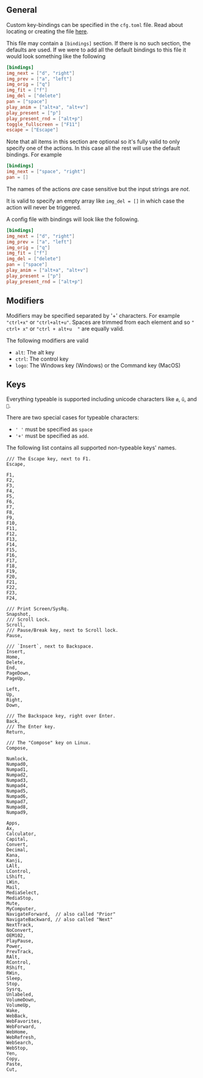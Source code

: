 
## General

Custom key-bindings can be specified in the `cfg.toml` file. Read about locating or creating the file [here](README.md#custom-configuration).

This file may contain a `[bindings]` section. If there is no such section, the defaults are used. If we were to add all the default bindings to this file it would look something like the following

```toml
[bindings]
img_next = ["d", "right"]
img_prev = ["a", "left"]
img_orig = ["q"]
img_fit = ["f"]
img_del = ["delete"]
pan = ["space"]
play_anim = ["alt+a", "alt+v"]
play_present = ["p"]
play_present_rnd = ["alt+p"]
toggle_fullscreen = ["F11"]
escape = ["Escape"]
```

Note that all items in this section are optional so it's fully valid to only specify one of the actions. In this case all the rest will use the default bindings. For example

```toml
[bindings]
img_next = ["space", "right"]
pan = []
```

The names of the actions _are_ case sensitive but the input strings are _not_.

It is valid to specify an empty array like `img_del = []` in which case the action will never be triggered.

A config file with bindings will look like the following.

```toml
[bindings]
img_next = ["d", "right"]
img_prev = ["a", "left"]
img_orig = ["q"]
img_fit = ["f"]
img_del = ["delete"]
pan = ["space"]
play_anim = ["alt+a", "alt+v"]
play_present = ["p"]
play_present_rnd = ["alt+p"]
```

## Modifiers

Modifiers may be specified separated by '+' characters. For example `"ctrl+x"` or `"ctrl+alt+u"`. Spaces are trimmed from each element and so
`" ctrl+ x"` or `"ctrl + alt+u  "` are equally valid.

The following modifiers are valid

- `alt`: The alt key
- `ctrl`: The control key
- `logo`: The Windows key (Windows) or the Command key (MacOS)

## Keys

Everything typeable is supported including unicode characters like `ø`, `ű`, and `💜`.

There are two special cases for typeable characters:
- `' '` must be specified as `space`
- `'+'` must be specified as `add`.

The following list contains all supported non-typeable keys' names.

```
/// The Escape key, next to F1.
Escape,

F1,
F2,
F3,
F4,
F5,
F6,
F7,
F8,
F9,
F10,
F11,
F12,
F13,
F14,
F15,
F16,
F17,
F18,
F19,
F20,
F21,
F22,
F23,
F24,

/// Print Screen/SysRq.
Snapshot,
/// Scroll Lock.
Scroll,
/// Pause/Break key, next to Scroll lock.
Pause,

/// `Insert`, next to Backspace.
Insert,
Home,
Delete,
End,
PageDown,
PageUp,

Left,
Up,
Right,
Down,

/// The Backspace key, right over Enter.
Back,
/// The Enter key.
Return,

/// The "Compose" key on Linux.
Compose,

Numlock,
Numpad0,
Numpad1,
Numpad2,
Numpad3,
Numpad4,
Numpad5,
Numpad6,
Numpad7,
Numpad8,
Numpad9,

Apps,
Ax,
Calculator,
Capital,
Convert,
Decimal,
Kana,
Kanji,
LAlt,
LControl,
LShift,
LWin,
Mail,
MediaSelect,
MediaStop,
Mute,
MyComputer,
NavigateForward,  // also called "Prior"
NavigateBackward, // also called "Next"
NextTrack,
NoConvert,
OEM102,
PlayPause,
Power,
PrevTrack,
RAlt,
RControl,
RShift,
RWin,
Sleep,
Stop,
Sysrq,
Unlabeled,
VolumeDown,
VolumeUp,
Wake,
WebBack,
WebFavorites,
WebForward,
WebHome,
WebRefresh,
WebSearch,
WebStop,
Yen,
Copy,
Paste,
Cut,
```
